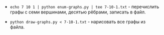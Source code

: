 * `echo 7 10 1 | python enum-graphs.py | tee 7-10-1.txt` - перечислить графы с семи вершинами, десятью рёбрами, записать в файл.

* `python draw-graphs.py < 7-10-1.txt` - нарисовать все графы из файла.
